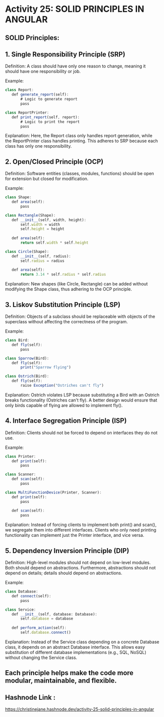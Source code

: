 # Activity 25: SOLID PRINCIPLES IN ANGULAR


## SOLID Principles:

## 1. Single Responsibility Principle (SRP)
Definition: A class should have only one reason to change, meaning it should have one responsibility or job.

Example:

 ``` typescript
class Report:
    def generate_report(self):
        # Logic to generate report
        pass

class ReportPrinter:
    def print_report(self, report):
        # Logic to print the report
        pass

 ```
Explanation:
Here, the Report class only handles report generation, while the ReportPrinter class handles printing. This adheres to SRP because each class has only one responsibility.

## 2. Open/Closed Principle (OCP)
Definition: Software entities (classes, modules, functions) should be open for extension but closed for modification.

Example:

 ``` typescript
class Shape:
    def area(self):
        pass

class Rectangle(Shape):
    def __init__(self, width, height):
        self.width = width
        self.height = height
    
    def area(self):
        return self.width * self.height

class Circle(Shape):
    def __init__(self, radius):
        self.radius = radius
    
    def area(self):
        return 3.14 * self.radius * self.radius
```
Explanation:
New shapes (like Circle, Rectangle) can be added without modifying the Shape class, thus adhering to the OCP principle.

## 3. Liskov Substitution Principle (LSP)
Definition: Objects of a subclass should be replaceable with objects of the superclass without affecting the correctness of the program.

Example:

 ``` typescript
class Bird:
    def fly(self):
        pass

class Sparrow(Bird):
    def fly(self):
        print("Sparrow flying")

class Ostrich(Bird):
    def fly(self):
        raise Exception("Ostriches can't fly")
 ```
Explanation:
Ostrich violates LSP because substituting a Bird with an Ostrich breaks functionality (Ostriches can't fly). A better design would ensure that only birds capable of flying are allowed to implement fly().

## 4. Interface Segregation Principle (ISP)
Definition: Clients should not be forced to depend on interfaces they do not use.

Example:

 ``` typescript
class Printer:
    def print(self):
        pass

class Scanner:
    def scan(self):
        pass

class MultiFunctionDevice(Printer, Scanner):
    def print(self):
        pass
    
    def scan(self):
        pass
 ```
Explanation:
Instead of forcing clients to implement both print() and scan(), we segregate them into different interfaces. Clients who only need printing functionality can implement just the Printer interface, and vice versa.

## 5. Dependency Inversion Principle (DIP)
Definition: High-level modules should not depend on low-level modules. Both should depend on abstractions. Furthermore, abstractions should not depend on details; details should depend on abstractions.

Example:

 ``` typescript
class Database:
    def connect(self):
        pass

class Service:
    def __init__(self, database: Database):
        self.database = database
    
    def perform_action(self):
        self.database.connect()
```
Explanation:
Instead of the Service class depending on a concrete Database class, it depends on an abstract Database interface. This allows easy substitution of different database implementations (e.g., SQL, NoSQL) without changing the Service class.

## Each principle helps make the code more modular, maintainable, and flexible.



## Hashnode Link :
https://christinejane.hashnode.dev/activity-25-solid-principles-in-angular












































